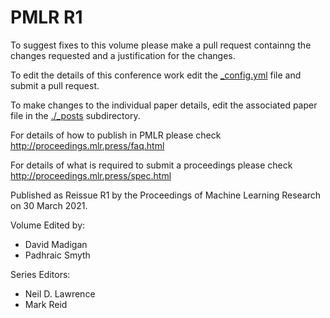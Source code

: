 # PMLR R1

To suggest fixes to this volume please make a pull request containng the changes requested and a justification for the changes.

To edit the details of this conference work edit the [_config.yml](./_config.yml) file and submit a pull request.

To make changes to the individual paper details, edit the associated paper file in the [./_posts](./_posts) subdirectory.

For details of how to publish in PMLR please check http://proceedings.mlr.press/faq.html

For details of what is required to submit a proceedings please check http://proceedings.mlr.press/spec.html



Published as Reissue R1 by the Proceedings of Machine Learning Research on 30 March 2021.

Volume Edited by:
  * David Madigan
  * Padhraic Smyth

Series Editors:
  * Neil D. Lawrence
  * Mark Reid
